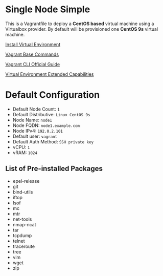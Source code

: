 Single Node Simple
======================

This is a Vagrantfile to deploy a **CentOS based** virtual machine using a Virtualbox provider. By default will be provisioned one **CentOS 9s** virtual machine.

[Install Virtual Environment](https://github.com/svergun/vagrant/wiki/Install-Virtual-Environment)

[Vagrant Base Commands](https://github.com/svergun/vagrant/wiki/Vagrant-Base-Commands)

[Vagrant CLI Official Guide](https://developer.hashicorp.com/vagrant/docs/cli)

[Virtual Environment Extended Capabilities](https://github.com/svergun/vagrant/wiki/Vagrant-Extended-Capabilities)

# Default Configuration

* Default Node Count: `1`
* Default Distributive: `Linux CentOS 9s`
* Node Name: `node1`
* Node FQDN: `node1.example.com`
* Node IPv4: `192.0.2.101`
* Default user: `vagrant`
* Default Auth Method: `SSH private key`
* vCPU: `1`
* vRAM: `1024`

## List of Pre-installed Packages

* epel-release
* git
* bind-utils
* iftop
* lsof
* mc
* mtr
* net-tools
* nmap-ncat
* tar
* tcpdump
* telnet
* traceroute
* tree
* vim
* wget
* zip
